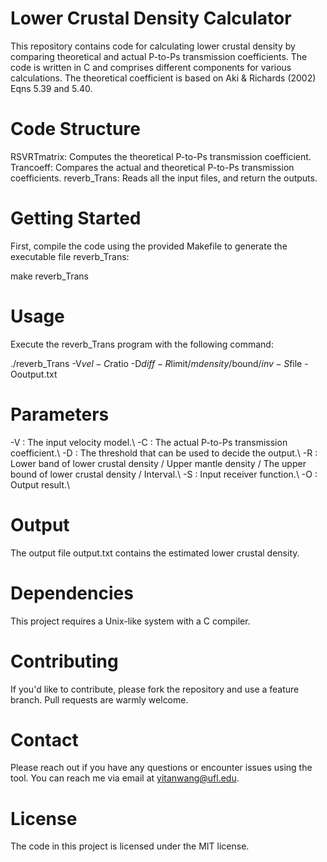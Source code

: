 # Lower Crustal Density Calculator

This repository contains code for calculating lower crustal density by comparing theoretical and actual P-to-Ps transmission coefficients. The code is written in C and comprises different components for various calculations. The theoretical coefficient is based on Aki & Richards (2002) Eqns 5.39 and 5.40.

# Code Structure

RSVRTmatrix: Computes the theoretical P-to-Ps transmission coefficient.
Trancoeff: Compares the actual and theoretical P-to-Ps transmission coefficients.
reverb_Trans: Reads all the input files, and return the outputs.

# Getting Started

First, compile the code using the provided Makefile to generate the executable file reverb_Trans:

make reverb_Trans

# Usage

Execute the reverb_Trans program with the following command:

./reverb_Trans -V$vel -C$ratio -D$diff -R$limit/$mdensity/$bound/$inv -S$file -Ooutput.txt

# Parameters

-V : The input velocity model.\\
-C : The actual P-to-Ps transmission coefficient.\\
-D : The threshold that can be used to decide the output.\\
-R : Lower band of lower crustal density / Upper mantle density / The upper bound of lower crustal density / Interval.\\
-S : Input receiver function.\\
-O : Output result.\\

# Output
The output file output.txt contains the estimated lower crustal density.

# Dependencies

This project requires a Unix-like system with a C compiler.

# Contributing

If you'd like to contribute, please fork the repository and use a feature branch. Pull requests are warmly welcome.

# Contact

Please reach out if you have any questions or encounter issues using the tool. You can reach me via email at yitanwang@ufl.edu.

# License

The code in this project is licensed under the MIT license.

